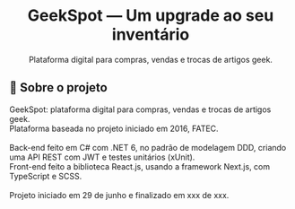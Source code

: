 <h1 align="center">
GeekSpot — Um upgrade ao seu inventário
</h1>

<p align="center">Plataforma digital para compras, vendas e trocas de artigos geek.
</p>

## 📃 Sobre o projeto

GeekSpot: plataforma digital para compras, vendas e trocas de artigos geek.
<br/>
Plataforma baseada no projeto iniciado em 2016, FATEC.
<br/>
<br/>
Back-end feito em C# com .NET 6, no padrão de modelagem DDD, criando uma API REST com JWT e testes unitários (xUnit).
<br/>
Front-end feito a biblioteca React.js, usando a framework Next.js, com TypeScript e SCSS.
<br/>
<br/>
Projeto iniciado em 29 de junho e finalizado em xxx de xxx.
